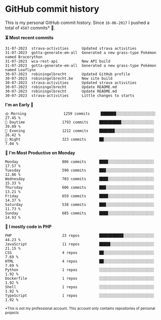 # GitHub commit history
This is my personal GitHub commit history. Since <!--START_SECTION:first-commit-date-->`16-06-2017`<!--END_SECTION:first-commit-date--> I pushed a total of <!--START_SECTION:total-commit-count-->`4587`<!--END_SECTION:total-commit-count--> commits* 🎉.

<!--START_SECTION:most-recent-commits-->
**⏳ Most recent commits**
                                        
```text
31-07-2023  strava-activities      Updated strava activities
31-07-2023  gotta-generate-em-all  Generated a new grass-type Pokémon named Bracerython
31-07-2023  wca-rest-api           New API build
31-07-2023  gotta-generate-em-all  Generated a new grass-type Pokémon named Leaflynx
30-07-2023  robiningelbrecht       Updated GitHub profile
30-07-2023  robiningelbrecht.be    New site build
30-07-2023  strava-activities      Updated strava activities
30-07-2023  robiningelbrecht       Update README.md
30-07-2023  robiningelbrecht       Update README.md
30-07-2023  strava-activities      Little changes to starts
```
<!--END_SECTION:most-recent-commits-->  

<!--START_SECTION:commits-per-day-time-->
**I&#039;m an Early 🐤**

```text
🌞 Morning                 1259 commits     ███████░░░░░░░░░░░░░░░░░░   27.45 %
🌆 Daytime                 1793 commits     ██████████░░░░░░░░░░░░░░░   39.09 %
🌃 Evening                 1212 commits     ███████░░░░░░░░░░░░░░░░░░   26.42 %
🌙 Night                   323 commits      ██░░░░░░░░░░░░░░░░░░░░░░░   7.04 %
```
<!--END_SECTION:commits-per-day-time-->  

<!--START_SECTION:commits-per-weekday-->
**📅 I&#039;m Most Productive on Monday**

```text
Monday                    806 commits      ████░░░░░░░░░░░░░░░░░░░░░   17.57 %
Tuesday                   590 commits      ███░░░░░░░░░░░░░░░░░░░░░░   12.86 %
Wednesday                 703 commits      ████░░░░░░░░░░░░░░░░░░░░░   15.33 %
Thursday                  606 commits      ███░░░░░░░░░░░░░░░░░░░░░░   13.21 %
Friday                    659 commits      ████░░░░░░░░░░░░░░░░░░░░░   14.37 %
Saturday                  538 commits      ███░░░░░░░░░░░░░░░░░░░░░░   11.73 %
Sunday                    685 commits      ████░░░░░░░░░░░░░░░░░░░░░   14.93 %
```
<!--END_SECTION:commits-per-weekday-->  

<!--START_SECTION:repos-per-language-->
**💬 I mostly code in PHP**

```text
PHP                       23 repos         ███████████░░░░░░░░░░░░░░   44.23 %
JavaScript                11 repos         █████░░░░░░░░░░░░░░░░░░░░   21.15 %
CSS                       4 repos          ██░░░░░░░░░░░░░░░░░░░░░░░   7.69 %
HTML                      4 repos          ██░░░░░░░░░░░░░░░░░░░░░░░   7.69 %
Python                    1 repos          ░░░░░░░░░░░░░░░░░░░░░░░░░   1.92 %
Dockerfile                1 repos          ░░░░░░░░░░░░░░░░░░░░░░░░░   1.92 %
Shell                     1 repos          ░░░░░░░░░░░░░░░░░░░░░░░░░   1.92 %
TypeScript                1 repos          ░░░░░░░░░░░░░░░░░░░░░░░░░   1.92 %
```
<!--END_SECTION:repos-per-language-->  

<sub>*This is not my professional account. This account only contains repositories of personal projects</sub>
